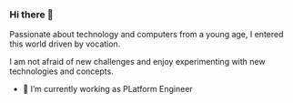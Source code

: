 ### Hi there 👋

Passionate about technology and computers from a young age, I entered this world driven by vocation.

I am not afraid of new challenges and enjoy experimenting with new technologies and concepts.

- 🔭 I’m currently working as PLatform Engineer

<!--
**vrdominguez/vrdominguez** is a ✨ _special_ ✨ repository because its `README.md` (this file) appears on your GitHub profile.

Here are some ideas to get you started:

- 🔭 I’m currently working on ...
- 🌱 I’m currently learning ...
- 👯 I’m looking to collaborate on ...
- 🤔 I’m looking for help with ...
- 💬 Ask me about ...
- 📫 How to reach me: ...
- 😄 Pronouns: ...
- ⚡ Fun fact: ...
-->
